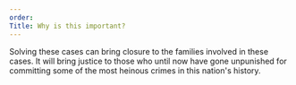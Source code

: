 ```yaml
---
order: 
Title: Why is this important?
---
```

Solving these cases can bring closure to the families involved in these cases. It will bring justice to those who until now have gone unpunished for committing some of the most heinous crimes in this nation's history.
